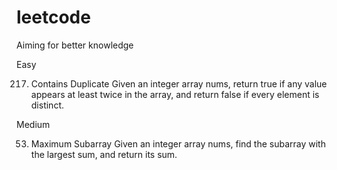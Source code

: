 # leetcode
Aiming for better knowledge

Easy 

217. Contains Duplicate
Given an integer array nums, return true if any value appears at least twice in the array, and return false if every element is distinct.


Medium

53. Maximum Subarray
Given an integer array nums, find the subarray with the largest sum, and return its sum.